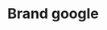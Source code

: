 ---
title: Brand google
tags: ["brand", "google", "search", "technology", "internet", "software", "services"]
icon: brand-google
svg: '<svg xmlns="http://www.w3.org/2000/svg" width="24" height="24" fill="none" viewBox="0 0 24 24" stroke-width="1.5" stroke-linecap="round" stroke-linejoin="round" stroke="currentColor"><path d="M20.839 10.38h-8.656v3.33h5.065c-.092.81-.645 2.07-1.842 2.88-.737.54-1.842.9-3.223.9-3.079 0-5.525-2.572-5.525-5.58 0-2.923 2.585-5.49 5.525-5.49 1.75 0 2.855.72 3.591 1.35l2.579-2.52C16.787 3.9 14.669 3 12.183 3 8.592 3 5.461 4.98 3.987 7.95a8.799 8.799 0 0 0 0 8.1C5.461 19.02 8.592 21 12.183 21c2.486 0 4.604-.81 6.078-2.16 2.4-2.1 3.095-5.427 2.578-8.46"/></svg>'
---